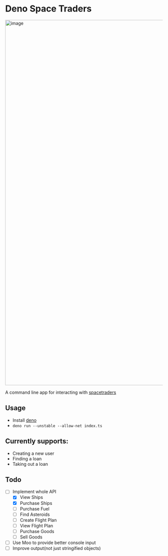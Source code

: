 # Deno Space Traders

<img width="1167" alt="image" src="https://user-images.githubusercontent.com/827851/109902764-e8da5d80-7c68-11eb-996c-a6834a1e0e96.png">

A command line app for interacting with [spacetraders](spacetraders.io)

## Usage

- Install [deno](https://deno.land/)
- `deno run --unstable --allow-net index.ts`

## Currently supports:

- Creating a new user
- Finding a loan
- Taking out a loan

## Todo

- [ ] Implement whole API
  - [x] View Ships
  - [x] Purchase Ships
  - [ ] Purchase Fuel
  - [ ] Find Asteroids
  - [ ] Create Flight Plan
  - [ ] View Flight Plan
  - [ ] Purchase Goods
  - [ ] Sell Goods
- [ ] Use Moo to provide better console input
- [ ] Improve output(not just stringified objects)
